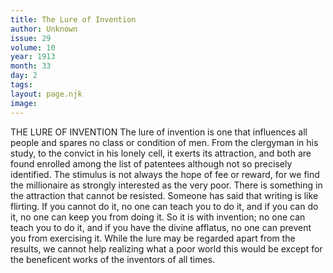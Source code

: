 ```yaml
---
title: The Lure of Invention 
author: Unknown 
issue: 29
volume: 10
year: 1913
month: 33
day: 2
tags:
layout: page.njk
image:
---
```

THE LURE OF INVENTION The lure of invention is one that influences all people and spares no class or condition of men. From the clergyman in his study, to the convict in his lonely cell, it exerts its attraction, and both are found enrolled among the list of patentees although not so precisely identified. The stimulus is not always the hope of fee or reward, for we find the millionaire as strongly interested as the very poor. There is something in the attraction that cannot be resisted. Someone has said that writing is like flirting. If you cannot do it, no one can teach you to do it, and if you can do it, no one can keep you from doing it. So it is with invention; no one can teach you to do it, and if you have the divine afflatus, no one can prevent you from exercising it. While the lure may be regarded apart from the results, we cannot help realizing what a poor world this would be except for the beneficent works of the inventors of all times. 

